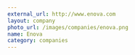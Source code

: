 ```yaml
---
external_url: http://www.enova.com
layout: company
photo_url: /images/companies/enova.png
name: Enova
category: companies
---
```

